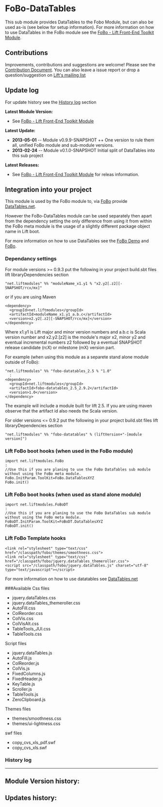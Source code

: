 FoBo-DataTables
=================

This sub module provides DataTables to the Fobo Module, but can also be used as-is (see below for setup information).
For more information on how to use DataTables in the FoBo module see the [FoBo - Lift Front-End Toolkit Module](https://github.com/karma4u101/FoBo).

Contributions
------
Improvements, contributions and suggestions are welcome! Please see the [Contribution Document](https://github.com/karma4u101/FoBo/blob/master/CONTRIBUTING.md). You can also leave a issue report or drop a question/suggestion on [Lift's mailing list](http://groups.google.com/group/liftweb/) 

Update log
----------

For update history see the [History log](https://github.com/karma4u101/FoBo/tree/master/Font-Awesome#history-log) section

**Latest Module Version:**
- See [FoBo - Lift Front-End Toolkit Module](https://github.com/karma4u101/FoBo) 

**Latest Update:**
- **2013-05-01** -- Module v0.9.9-SNAPSHOT ++ One version to rule them all, unified FoBo module and sub-module versions.
- **2013-02-24** -- Module v0.1.0-SNAPSHOT Initial split of DataTables into this sub project

**Latest Releases:**
- See [FoBo - Lift Front-End Toolkit Module](https://github.com/karma4u101/FoBo) for releas information.


Integration into your project 
-------------------------------

This module is used by the FoBo module to, via [FoBo](https://github.com/karma4u101/FoBo/blob/master/README.md) provide [DataTables.net](http://datatables.net/). 

However the FoBo-DataTables module can be used separately then apart from the dependency setting the only difference from using it from within the FoBo meta module is the usage of a slightly different package object name in Lift boot. 

For more information on how to use DataTables see the [FoBo Demo](http://www.media4u101.se/fobo-lift-template-demo/) and [FoBo](https://github.com/karma4u101/FoBo/blob/master/README.md).  

### Dependancy settings

For module versions >= 0.9.3 put the following in your project build.sbt files lift libraryDependencies section 

    "net.liftmodules" %% "moduleName_x1.y1 % "x2.y2[.z2][-SNAPSHOT/rcx/mx]"

or if you are using Maven

    <dependency>
      <groupId>net.liftmodules</groupId>
      <artifactId>moduleName_x1.y1_a.b.c</artifactId>
      <version>x2.y2[.z2][-SNAPSHOT/rcx/mx]</version>
    </dependency>

Where x1.y1 is Lift major and minor version numbers and a.b.c is Scala
version number and x2.y2.[z2] is the module's major x2, minor y2 and
eventual incremental numbers z2 followed by a eventual SNAPSHOT 
release candidate (rcX) or milestone (mX) version part.

For example (when using this module as a separete stand alone module outside of FoBo):

    "net.liftmodules" %% "fobo-datatables_2.5 % "1.0"
      :
    <dependency>
      <groupId>net.liftmodules</groupId>
      <artifactId>fobo-datatables_2.5_2.9.2</artifactId>
      <version>1.0</version>
    </dependency>

The example will include a module built for lift 2.5. If you are using maven observe that the artifact id also needs the Scala version.


For older versions <= 0.9.2 put the following in your project build.sbt files lift libraryDependencies section 

    "net.liftmodules" %% "fobo-datatables" % (liftVersion+"-[module version]") 

### Lift FoBo boot hooks (when used in the FoBo module)

    import net.liftmodules.FoBo
    :
    //Use this if you are planing to use the FoBo DataTables sub module without using the FoBo meta module. 
    FoBo.InitParam.ToolKit=FoBo.DataTablesXYZ 
    FoBo.init()

### Lift FoBo boot hooks (when used as stand alone module)

    import net.liftmodules.FoBoDT
    :
    //Use this if you are planing to use the FoBo DataTables sub module without using the FoBo meta module. 
    FoBoDT.InitParam.ToolKit=FoBoDT.DataTablesXYZ 
    FoBoDT.init()  

### Lift FoBo Template hooks

    <link rel="stylesheet" type="text/css" href="/classpath/fobo/themes/smoothness.css">
    <link rel="stylesheet" type="text/css" href="/classpath/fobo/jquery.dataTables_themeroller.css">
    <script src="/classpath/fobo/jquery.dataTables.js" charset="utf-8" type="text/javascript"></script>

For more information on how to use datatables see [DataTables.net](http://datatables.net/)

###Available Css files

- jquery.dataTables.css
- jquery.dataTables_themeroller.css
- AutoFill.css
- ColReorder.css
- ColVis.css
- ColVisAlt.css
- TableTools_JUI.css
- TableTools.css

Script files

- jquery.dataTables.js
- AutoFill.js
- ColReorder.js
- ColVis.js
- FixedColumns.js
- FixedHeader.js
- KeyTable.js
- Scroller.js
- TableTools.js
- ZeroClipboard.js

Themes files

- themes/smoothness.css 
- themes/ui-lightness.css

swf files

- copy_cvs_xls_pdf.swf
- copy_cvs_xls.swf

### History log
----------------

**Module Version history:**
- 

**Updates history:**
- 




